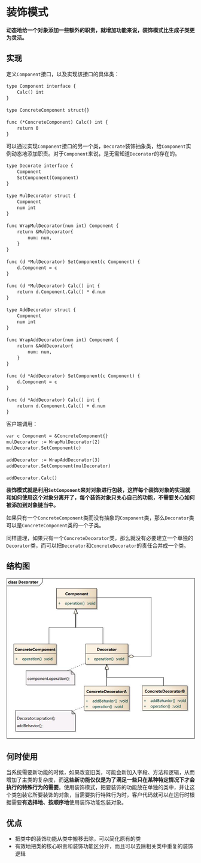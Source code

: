 # 装饰模式

**动态地给一个对象添加一些额外的职责，就增加功能来说，装饰模式比生成子类更为灵活。**



## 实现

定义`Component`接口，以及实现该接口的具体类：

```
type Component interface {
	Calc() int
}

type ConcreteComponent struct{}

func (*ConcreteComponent) Calc() int {
	return 0
}
```

可以通过实现`Component`接口的另一个类，`Decorate`装饰抽象类，给`Component`实例动态地添加职责。对于`Component`来说，是无需知道`Decorator`的存在的。

```
type Decorate interface {
	Component
	SetComponent(Component)
}

type MulDecorator struct {
	Component
	num int
}

func WrapMulDecorator(num int) Component {
	return &MulDecorator{
		num: num,
	}
}

func (d *MulDecorator) SetComponent(c Component) {
	d.Component = c
}

func (d *MulDecorator) Calc() int {
	return d.Component.Calc() * d.num
}

type AddDecorator struct {
	Component
	num int
}

func WrapAddDecorator(num int) Component {
	return &AddDecorator{
		num: num,
	}
}

func (d *AddDecorator) SetComponent(c Component) {
	d.Component = c
}

func (d *AddDecorator) Calc() int {
	return d.Component.Calc() + d.num
}
```

客户端调用：

```
var c Component = &ConcreteComponent{}
mulDecorator := WrapMulDecorator(2)
mulDecorator.SetComponent(c)

addDecorator := WrapAddDecorator(3)
addDecorator.SetComponent(mulDecorator)

addDecorator.Calc()
```

**装饰模式就是利用`SetComponent`来对对象进行包装，这样每个装饰对象的实现就和如何使用这个对象分离开了，每个装饰对象只关心自己的功能，不需要关心如何被添加到对象链当中。**

如果只有一个`ConcreteComponent`类而没有抽象的`Component`类，那么`Decorator`类可以是`ConcreteComponent`类的一个子类。

同样道理，如果只有一个`ConcreteDecorator`类，那么就没有必要建立一个单独的`Decorator`类，而可以把`Decorator`和`ConcreteDecorator`的责任合并成一个类。



## 结构图

![1585482083800](zhuang-shi-mo-shi.assets/1585482083800.png)



## 何时使用

当系统需要新功能的时候，如果改变旧类，可能会新加入字段、方法和逻辑，从而增加了主类的复杂度，而**这些新功能仅仅是为了满足一些只在某种特定情况下才会执行的特殊行为的需要**。使用装饰模式，把要装饰的功能放在单独的类中，并让这个类包装它所要装饰的对象，当需要执行特殊行为时，客户代码就可以在运行时根据需要**有选择地、按顺序地**使用装饰功能包装对象。



## 优点

- 把类中的装饰功能从类中搬移去除，可以简化原有的类
- 有效地把类的核心职责和装饰功能区分开，而且可以去除相关类中重复的装饰逻辑

